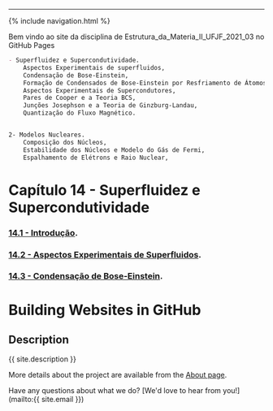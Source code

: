 ---           
 {% include navigation.html %}
           
Bem vindo ao site da disciplina de Estrutura_da_Materia_II_UFJF_2021_03 no GitHub Pages

```markdown
- Superfluidez e Supercondutividade.
    Aspectos Experimentais de superfluidos,                                      - Flávia Neiva Lamim
    Condensação de Bose-Einstein,                                                - Heitor Ribeiro de Assis
    Formação de Condensados de Bose-Einstein por Resfriamento de Átomos a Laser, - Paula Gomes Pereira 
    Aspectos Experimentais de Supercondutores,                                   - Sidney Pinhiero Duarte
    Pares de Cooper e a Teoria BCS,                                              - Yago Cruz dos Santos
    Junções Josephson e a Teoria de Ginzburg-Landau,                             - Gustavo Oliveira da Silva
    Quantização do Fluxo Magnético.                                              - Renan Silva de Araújo


2- Modelos Nucleares.
    Composição dos Núcleos,                                                      - Guilherme Camanho Costa
    Estabilidade dos Núcleos e Modelo do Gás de Fermi,                           - Orlando Luiz de Oliveira
    Espalhamento de Elétrons e Raio Nuclear,                                     - Brunna Medeiros
```

# Capítulo 14 - Superfluidez e Supercondutividade

###  [14.1 - Introdução](Intro14_1).

###  [14.2 - Aspectos Experimentais de Superfluidos](Asp_Exp_Superfluidos_14_2).

###  [14.3 - Condensação de Bose-Einstein](14.3-CondensacaodeBoseEinstein).



 # Building Websites in GitHub
             
 ## Description
 {{ site.description }}
             
 More details about the project are available from the [About page](about).
             
          
 Have any questions about what we do? [We'd love to hear from you!](mailto:{{ site.email }})

